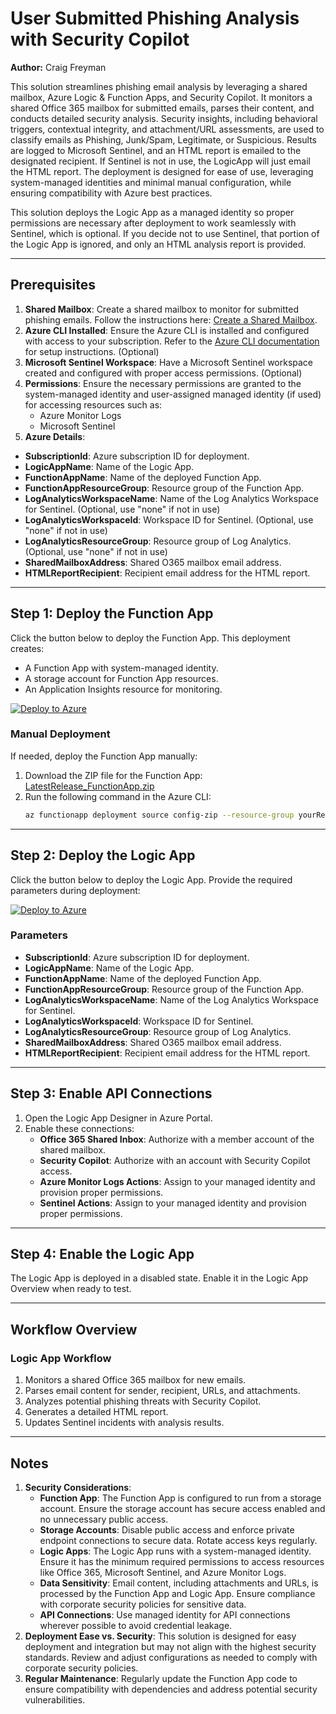 # User Submitted Phishing Analysis with Security Copilot
**Author:** Craig Freyman

This solution streamlines phishing email analysis by leveraging a shared mailbox, Azure Logic & Function Apps, and Security Copilot. It monitors a shared Office 365 mailbox for submitted emails, parses their content, and conducts detailed security analysis. Security insights, including behavioral triggers, contextual integrity, and attachment/URL assessments, are used to classify emails as Phishing, Junk/Spam, Legitimate, or Suspicious. Results are logged to Microsoft Sentinel, and an HTML report is emailed to the designated recipient. If Sentinel is not in use, the LogicApp will just email the HTML report. The deployment is designed for ease of use, leveraging system-managed identities and minimal manual configuration, while ensuring compatibility with Azure best practices.

This solution deploys the Logic App as a managed identity so proper permissions are necessary after deployment to work seamlessly with Sentinel, which is optional. If you decide not to use Sentinel, that portion of the Logic App is ignored, and only an HTML analysis report is provided.

---

## Prerequisites

1. **Shared Mailbox**: Create a shared mailbox to monitor for submitted phishing emails. Follow the instructions here: [Create a Shared Mailbox](https://learn.microsoft.com/en-us/microsoft-365/admin/email/create-a-shared-mailbox?view=o365-worldwide).
2. **Azure CLI Installed**: Ensure the Azure CLI is installed and configured with access to your subscription. Refer to the [Azure CLI documentation](https://learn.microsoft.com/en-us/cli/azure/install-azure-cli) for setup instructions. (Optional)
3. **Microsoft Sentinel Workspace**: Have a Microsoft Sentinel workspace created and configured with proper access permissions. (Optional)
4. **Permissions**: Ensure the necessary permissions are granted to the system-managed identity and user-assigned managed identity (if used) for accessing resources such as:
   - Azure Monitor Logs
   - Microsoft Sentinel
5. **Azure Details**:
- **SubscriptionId**: Azure subscription ID for deployment.
- **LogicAppName**: Name of the Logic App.
- **FunctionAppName**: Name of the deployed Function App.
- **FunctionAppResourceGroup**: Resource group of the Function App.
- **LogAnalyticsWorkspaceName**: Name of the Log Analytics Workspace for Sentinel. (Optional, use "none" if not in use)
- **LogAnalyticsWorkspaceId**: Workspace ID for Sentinel. (Optional, use "none" if not in use)
- **LogAnalyticsResourceGroup**: Resource group of Log Analytics. (Optional, use "none" if not in use)
- **SharedMailboxAddress**: Shared O365 mailbox email address.
- **HTMLReportRecipient**: Recipient email address for the HTML report.
---

## Step 1: Deploy the Function App

Click the button below to deploy the Function App. This deployment creates:
- A Function App with system-managed identity.
- A storage account for Function App resources.
- An Application Insights resource for monitoring.

[![Deploy to Azure](https://aka.ms/deploytoazurebutton)](https://portal.azure.com/#create/Microsoft.Template/uri/https%3A%2F%2Fraw.githubusercontent.com%2Fcd1zz%2Fsecuritycopilot%2Frefs%2Fheads%2Fmain%2FLogicApps%2FPhishingLogicApp%2FPhishingLA_Latest_Release%2Ffunctionapp_azuredeploy.json)

### Manual Deployment

If needed, deploy the Function App manually:
1. Download the ZIP file for the Function App: [LatestRelease_FunctionApp.zip](https://raw.githubusercontent.com/cd1zz/securitycopilot/refs/heads/main/LogicApps/PhishingLogicApp/PhishingLA_Latest_Release/LatestRelease_FunctionApp.zip)
2. Run the following command in the Azure CLI:
   ```bash
   az functionapp deployment source config-zip --resource-group yourResourceGroup --name yourFunctionAppName --src .\LatestRelease_FunctionApp.zip
   ```

---

## Step 2: Deploy the Logic App

Click the button below to deploy the Logic App. Provide the required parameters during deployment:

[![Deploy to Azure](https://aka.ms/deploytoazurebutton)](https://portal.azure.com/#create/Microsoft.Template/uri/https%3A%2F%2Fraw.githubusercontent.com%2Fcd1zz%2Fsecuritycopilot%2Frefs%2Fheads%2Fmain%2FLogicApps%2FPhishingLogicApp%2FPhishingLA_Latest_Release%2Flogicapp_azuredeploy.json)

### Parameters
- **SubscriptionId**: Azure subscription ID for deployment.
- **LogicAppName**: Name of the Logic App.
- **FunctionAppName**: Name of the deployed Function App.
- **FunctionAppResourceGroup**: Resource group of the Function App.
- **LogAnalyticsWorkspaceName**: Name of the Log Analytics Workspace for Sentinel.
- **LogAnalyticsWorkspaceId**: Workspace ID for Sentinel.
- **LogAnalyticsResourceGroup**: Resource group of Log Analytics.
- **SharedMailboxAddress**: Shared O365 mailbox email address.
- **HTMLReportRecipient**: Recipient email address for the HTML report.

---

## Step 3: Enable API Connections

1. Open the Logic App Designer in Azure Portal.
2. Enable these connections:
   - **Office 365 Shared Inbox**: Authorize with a member account of the shared mailbox.
   - **Security Copilot**: Authorize with an account with Security Copilot access.
   - **Azure Monitor Logs Actions**: Assign to your managed identity and provision proper permissions.
   - **Sentinel Actions**: Assign to your managed identity and provision proper permissions.

---

## Step 4: Enable the Logic App

The Logic App is deployed in a disabled state. Enable it in the Logic App Overview when ready to test.

---

## Workflow Overview

### Logic App Workflow
1. Monitors a shared Office 365 mailbox for new emails.
2. Parses email content for sender, recipient, URLs, and attachments.
3. Analyzes potential phishing threats with Security Copilot.
4. Generates a detailed HTML report.
5. Updates Sentinel incidents with analysis results.

---

## Notes

1. **Security Considerations**:  
   - **Function App**: The Function App is configured to run from a storage account. Ensure the storage account has secure access enabled and no unnecessary public access.
   - **Storage Accounts**: Disable public access and enforce private endpoint connections to secure data. Rotate access keys regularly.
   - **Logic Apps**: The Logic App runs with a system-managed identity. Ensure it has the minimum required permissions to access resources like Office 365, Microsoft Sentinel, and Azure Monitor Logs.
   - **Data Sensitivity**: Email content, including attachments and URLs, is processed by the Function App and Logic App. Ensure compliance with corporate security policies for sensitive data.
   - **API Connections**: Use managed identity for API connections wherever possible to avoid credential leakage.
2. **Deployment Ease vs. Security**: This solution is designed for easy deployment and integration but may not align with the highest security standards. Review and adjust configurations as needed to comply with corporate security policies.
3. **Regular Maintenance**: Regularly update the Function App code to ensure compatibility with dependencies and address potential security vulnerabilities.